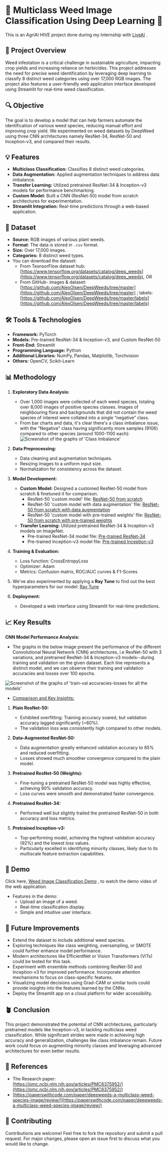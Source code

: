 # 🌱 Multiclass Weed Image Classification Using Deep Learning 🌾
This is an AgriAI HIVE project done during my Internship with [LiveAI](https://www.liveai.eu/) .

## 🌟 Project Overview
Weed infestation is a critical challenge in sustainable agriculture, impacting crop yields and increasing reliance on herbicides. This project addresses the need for precise weed identification by leveraging deep learning to classify 8 distinct weed categories using over 17,000 RGB images. The project also features a user-friendly web application interface developed using Streamlit for real-time weed classification.

## 🔍 Objective
The goal is to develop a model that can help farmers automate the identification of various weed species, reducing manual effort and improving crop yield. We experimented on weed datasets by DeepWeed using three CNN architectures namely ResNet-34, ResNet-50 and Inception-v3, and compared their results.

## 💡 Features
* **Multiclass Classification:** Classifies 8 distinct weed categories.
* **Data Augmentation:** Applied augmentation techniques to address data imbalance.
* **Transfer Learning:** Utilized pretrained ResNet-34 & Inception-v3 models for performance benchmarking. 
* **Custom Model:** Built a CNN (ResNet-50) model from scratch architectures for experimentation.
* **Streamlit Integration:** Real-time predictions through a web-based application.

 ## 📂 Dataset
* **Source:** RGB images of various plant weeds.
* **Format**: The data is stored in `.csv` format. 
* **Size:** Over 17,000 images.
* **Categories:** 8 distinct weed types.
* You can download the dataset:
    * From TesnsorFlow dataset hub: [https://www.tensorflow.org/datasets/catalog/deep_weeds](https://www.tensorflow.org/datasets/catalog/deep_weeds), OR 
    * From GitHub- images & dataset: [https://github.com/AlexOlsen/DeepWeeds/tree/master](https://github.com/AlexOlsen/DeepWeeds/tree/master) ; labels: [https://github.com/AlexOlsen/DeepWeeds/tree/master/labels](https://github.com/AlexOlsen/DeepWeeds/tree/master/labels) 

## 🛠️ Tools & Technologies
* **Framework:** PyTorch
* **Models:** Pre-trained ResNet-34 & Inception-v3, and Custom ResNet-50 
* **Front-End:** Streamlit
* **Programming Language:** Python
* **Additional Libraries:** NumPy, Pandas, Matplotlib, Torchvision
* **Others:** OpenCV, Scikit-Learn

## 📊 Methodology
1. **Exploratory Data Analysis:**
   * Over 1,000 images were collected of each weed species, totaling over 8,000 images of positive species classes. Images of neighbouring flora and backgrounds that did not contain the weed species of interest were collated into a single “negative” class.
   * From bar charts and data, it's clear there's a class imbalance issue, with the "Negative" class having significantly more samples (9106) compared to other species (around 1000-1100 each):
     ![Screenshot of the graphs of 'Class Imbalance'](/class-imbalance-graph.png)
  
2. **Data Preprocessing:**
   * Data cleaning and augmentation techniques.
   * Resizing images to a uniform input size.
   * Normalization for consistency across the dataset.

3. **Model Development:**
   * **Custom Model:** Designed a customed ResNet-50 model from scratch & finetuned it for comparison.
     * ResNet-50 'custom model' file: [ResNet-50 from scratch](/1-resnet50-from-scratch-plain-final.ipynb)
     * ResNet-50 'custom model with data augmentation' file: [ResNet-50 from scratch with data augmentation](/2-resnet50-from-scratch-data-augmentation-final.ipynb)
     * ResNet-50 'custom model with pre-trained weights' file: [ResNet-50 from scratch with pre-trained weights](/3-resnet50-from-scratch-pre-trained-weight-final.ipynb)
   * **Transfer Learning:** Utilized pretrained ResNet-34 & Inception-v3 models on ImageNet.
     * Pre-trained ResNet-34 model file: [Pre-trained ResNet-34](/4-resnet34-pre-trained-model-final.ipynb)
     * Pre-trained Inception-v3 model file: [Pre-trained Inception-v3](/5-inception-v3-pre-trained-model-final.ipynb)

4. **Training & Evaluation:**
   * Loss function: CrossEntropyLoss
   * Optimizer: Adam
   * Metrics: Confusion matrix, ROC/AUC curves & F1-Scores
   
5. We've also experimented by applying a **Ray Tune** to find out the best hyperparameters for our model: [Ray Tune](/6_ray_tuner_final.ipynb)
   
6. **Deployment:**
   * Developed a web interface using Streamlit for real-time predictions.

## 📈 Key Results
**CNN Model Performance Analysis:**

* The graphs in the below image present the performance of the different Convolutional Neural Network (CNN) architectures, i.e ResNet-50 with 3 variations, and pretrained ResNet-34 & Inception-v3 models--during training and validation on the given dataset. Each line represents a distinct model, and we can observe their training and validation accuracies and losses over 100 epochs.

![Screenshot of the graphs of 'train-val accuracies-losses for all the models'](/train-val-accuracies-losses-for-all-models.png)

* <ins>Comparison and Key Insights:</ins>
1. **Plain ResNet-50:**
   * Exhibited overfitting: Training accuracy soared, but validation accuracy lagged significantly (~60%).
   * The validation loss was consistently high compared to other models.

2. **Data-Augmented ResNet-50:**
   * Data augmentation greatly enhanced validation accuracy to 85% and reduced overfitting.
   * Losses showed much smoother convergence compared to the plain model.

3. **Pretrained ResNet-50 (Weights):**
   * Fine-tuning a pretrained ResNet-50 model was highly effective, achieving 90% validation accuracy.
   * Loss curves were smooth and demonstrated faster convergence.

4. **Pretrained ResNet-34:**
   * Performed well but slightly trailed the pretrained ResNet-50 in both accuracy and loss metrics.

5. **Pretrained Inception-v3:**
   * Top-performing model, achieving the highest validation accuracy (92%) and the lowest loss values.
   * Particularly excelled in identifying minority classes, likely due to its multiscale feature extraction capabilities.

## 🎥 Demo
Click here, [Weed Image Classification Demo](/Streamlit_Agri_Project.gif) , to watch the demo video of the web application.
* Features in the demo:
  * Upload an image of a weed.
  * Real-time classification display.
  * Simple and intuitive user interface.
 
 ## 🚀 Future Improvements
* Extend the dataset to include additional weed species.
* Exploring techniques like class weighting, oversampling, or SMOTE could further enhance model performance.
* Modern architectures like EfficientNet or Vision Transformers (ViTs) could be tested for this task.
* Experiment with ensemble methods combining ResNet-50 and Inception-v3 for improved performance. Incorporate attention mechanisms to focus on class-specific features.
* Visualizing model decisions using Grad-CAM or similar tools could provide insights into the features learned by the CNNs.
* Deploy the Streamlit app on a cloud platform for wider accessibility.

## 🪴 Conclusion
This project demonstrated the potential of CNN architectures, particularly pretrained models like Inception-v3, in tackling multiclass weed classification. While significant strides were made in achieving high accuracy and generalization, challenges like class imbalance remain. Future work could focus on augmenting minority classes and leveraging advanced architectures for even better results.

## 📘 References
* The Research paper: [https://pmc.ncbi.nlm.nih.gov/articles/PMC6375952/](https://pmc.ncbi.nlm.nih.gov/articles/PMC6375952/)
* [https://paperswithcode.com/paper/deepweeds-a-multiclass-weed-species-image/review/](https://paperswithcode.com/paper/deepweeds-a-multiclass-weed-species-image/review/)

## 🤝 Contributing
Contributions are welcome! Feel free to fork the repository and submit a pull request. For major changes, please open an issue first to discuss what you would like to change.


